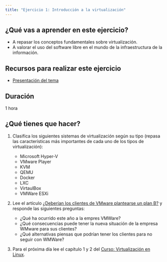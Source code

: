 ```yaml
---
title: "Ejercicio 1: Introducción a la virtualización"
---
```


## ¿Qué vas a aprender en este ejercicio?

* A repasar los conceptos fundamentales sobre virtualización.
* A valorar el uso del software libre en el mundo de la infraestructura de la información.

## Recursos para realizar este ejercicio

* [Presentación del tema](pdf/virtualizacion.pdf)

## Duración

1 hora

## ¿Qué tienes que hacer?

1. Clasifica los siguientes sistemas de virtualización según su tipo (repasa las características más importantes de cada uno de los tipos de virtualización):

    * Microsoft Hyper-V
    * VMware Player
    * KVM
    * QEMU
    * Docker
    * LXC
    * VirtaulBox
    * VMWare ESXi

2. Lee el artículo [¿Deberían los clientes de VMware plantearse un plan B?](https://www.muycomputerpro.com/2024/02/13/deberian-los-clientes-de-vmware-plantearse-un-plan-b) y responde las siguientes preguntas:
    * ¿Qué ha ocurrido este año a la empres VMWare?
    * ¿Qué consecuencias puede tener la nueva situación de la empresa WMware para sus clientes?
    * ¿Qué alternativas piensas que podrían tener los clientes para no seguir con WMWare?

3. Para el próxima día lee el capítulo 1 y 2 del [Curso: Virtualización en Linux](https://github.com/josedom24/curso_virtualizacion_linux).


